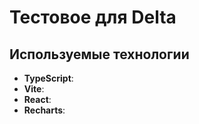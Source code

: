 # Тестовое для Delta


## Используемые технологии

- **TypeScript**: 
- **Vite**: 
- **React**: 
- **Recharts**: 

